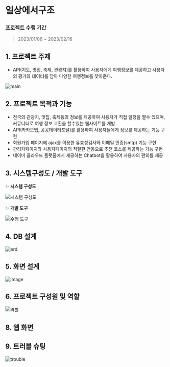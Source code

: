 # 일상에서구조
### 프로젝트 수행 기간
> 2023/01/06 ~ 2023/02/16

## 1. 프로젝트 주제
+ API(지도, 맛집, 축제, 관광지)를 활용하여 사용자에게 여행정보를 제공하고 사용자의 평가와 데이터를 담아 다양한 여행정보를 찾아준다.

![main](https://user-images.githubusercontent.com/117332854/218946416-f6879688-4070-4743-958a-ec42c725d8a7.png)

## 2. 프로젝트 목적과 기능
+ 전국의 관광지, 맛집, 축제등의 정보를 제공하여 사용자가 직접 일정을 짤수 있으며, 커뮤니티로 여행 정보 교환을 할수있는 웹사이트를 개발
+ API(카카오맵, 공공데이터포털)를 활용하여 사용자들에게 정보를 제공하는 기능 구현
+ 회원가입 페이지에 ajax를 이용한 유효성검사와 이메일 인증(smtp) 기능 구현 
+ 관리자페이지와 사용자페이지의 적절한 연동으로 추천 코스를 제공하는 기능 구현
+ 네이버 클라우드 플랫폼에서 제공하는 Chatbot을 활용하여 사용자의 편의를 제공
## 3. 시스템구성도 / 개발 도구
✨ **시스템 구성도**

![시스템 구성도](https://user-images.githubusercontent.com/117332854/218950415-1120a874-3d35-40c1-9d2b-f50fd0af9c46.png)

✨ **개발 도구**

![수행 도구](https://user-images.githubusercontent.com/117332854/218965156-b3ba51c9-3a5f-4e67-a003-4296a5c3a1ef.png)

## 4. DB 설계

![erd](https://user-images.githubusercontent.com/117332854/218951391-63c2dfa1-11ef-4b54-90aa-5736d680e81a.png)

## 5. 화면 설계

![image](https://user-images.githubusercontent.com/117332854/218951877-dc0a07cf-675c-4a54-9d01-2296603ee9f9.png)

## 6. 프로젝트 구성원 및 역할

![역할](https://user-images.githubusercontent.com/117332854/218985220-4842a6cf-fc2f-44fc-b7e3-edb54d74160e.png)

## 8. 웹 화면

## 9. 트러블 슈팅

![trouble](https://user-images.githubusercontent.com/117332854/218983913-d3ba91f1-bfa9-41bc-b064-ebee51514396.png)



